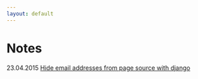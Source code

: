 ```yaml
---
layout: default
---
```


# Notes

23.04.2015 [Hide email addresses from page source with django](1)
